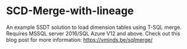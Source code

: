 # SCD-Merge-with-lineage

An example SSDT solution to load dimension tables using T-SQL merge. Requires MSSQL server 2016/SQL Azure V12 and above.
Check out this blog post for more information: https://vminds.be/sqlmerge/
